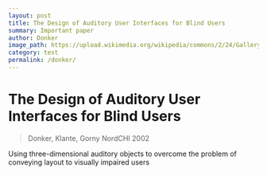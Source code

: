 ```yaml
---
layout: post
title: The Design of Auditory User Interfaces for Blind Users
summary: Important paper
author: Donker
image_path: https://upload.wikimedia.org/wikipedia/commons/2/24/Galleryback.jpg
category: test
permalink: /donker/
---
```




# The Design of Auditory User Interfaces for Blind Users

> Donker, Klante, Gorny  NordCHI 2002

Using three-dimensional auditory objects to overcome the problem of conveying layout to visually impaired users  

